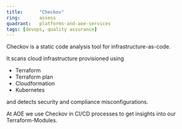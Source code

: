 ```yaml
---
title:      "Checkov"
ring:       assess
quadrant:   platforms-and-aoe-services
tags: [devops, quality assurance]
---
```


Checkov is a static code analysis tool for infrastructure-as-code.

It scans cloud infrastructure provisioned using

- Terraform
- Terraform plan
- Cloudformation
- Kubernetes

and detects security and compliance misconfigurations.

At AOE we use Checkov in CI/CD processes to get insights into our Terraform-Modules.
